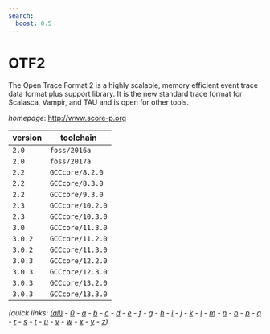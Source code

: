 ```yaml
---
search:
  boost: 0.5
---
```

# OTF2

The Open Trace Format 2 is a highly scalable, memory efficient event  trace data format plus support library. It is the new standard trace format for  Scalasca, Vampir, and TAU and is open for other tools.

*homepage*: <http://www.score-p.org>

version | toolchain
--------|----------
``2.0`` | ``foss/2016a``
``2.0`` | ``foss/2017a``
``2.2`` | ``GCCcore/8.2.0``
``2.2`` | ``GCCcore/8.3.0``
``2.2`` | ``GCCcore/9.3.0``
``2.3`` | ``GCCcore/10.2.0``
``2.3`` | ``GCCcore/10.3.0``
``3.0`` | ``GCCcore/11.3.0``
``3.0.2`` | ``GCCcore/11.2.0``
``3.0.2`` | ``GCCcore/11.3.0``
``3.0.3`` | ``GCCcore/12.2.0``
``3.0.3`` | ``GCCcore/12.3.0``
``3.0.3`` | ``GCCcore/13.2.0``
``3.0.3`` | ``GCCcore/13.3.0``


*(quick links: [(all)](../index.md) - [0](../0/index.md) - [a](../a/index.md) - [b](../b/index.md) - [c](../c/index.md) - [d](../d/index.md) - [e](../e/index.md) - [f](../f/index.md) - [g](../g/index.md) - [h](../h/index.md) - [i](../i/index.md) - [j](../j/index.md) - [k](../k/index.md) - [l](../l/index.md) - [m](../m/index.md) - [n](../n/index.md) - [o](../o/index.md) - [p](../p/index.md) - [q](../q/index.md) - [r](../r/index.md) - [s](../s/index.md) - [t](../t/index.md) - [u](../u/index.md) - [v](../v/index.md) - [w](../w/index.md) - [x](../x/index.md) - [y](../y/index.md) - [z](../z/index.md))*

